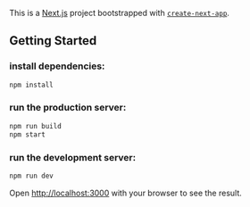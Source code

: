 This is a [Next.js](https://nextjs.org/) project bootstrapped with [`create-next-app`](https://github.com/vercel/next.js/tree/canary/packages/create-next-app).

## Getting Started

### install dependencies:

```bash
npm install
```

### run the production server:

```bash
npm run build
npm start
```


### run the development server:

```bash
npm run dev
```

Open [http://localhost:3000](http://localhost:3000) with your browser to see the result.

